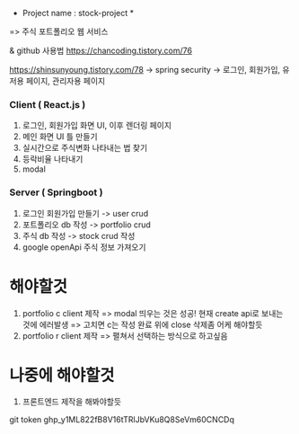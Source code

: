 * Project name : stock-project *

=> 주식 포트폴리오 웹 서비스

& github 사용법
https://chancoding.tistory.com/76

https://shinsunyoung.tistory.com/78
-> spring security
-> 로그인, 회원가입, 유저용 페이지, 관리자용 페이지
### Client ( React.js ) ###
1. 로그인, 회원가입 화면 UI, 이후 렌더링 페이지 
2. 메인 화면 UI 틀 만들기
3. 실시간으로 주식변화 나타내는 법 찾기
4. 등락비율 나타내기
5. modal

### Server ( Springboot ) ###

1. 로그인 회원가입 만들기 -> user crud
2. 포트폴리오 db 작성 -> portfolio crud
3. 주식 db 작성 -> stock crud 작성
4. google openApi 주식 정보 가져오기


# 해야할것
1. portfolio c client 제작 => modal 띄우는 것은 성공! 현재 create api로 보내는 것에 에러발생
=> 고치면 c는 작성 완료 위에 close 삭제좀 어케 해야할듯
2. portfolio r client 제작 => 펼쳐서 선택하는 방식으로 하고싶음 


# 나중에 해야할것
1. 프론트엔드 제작을 해봐야할듯

git token
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

